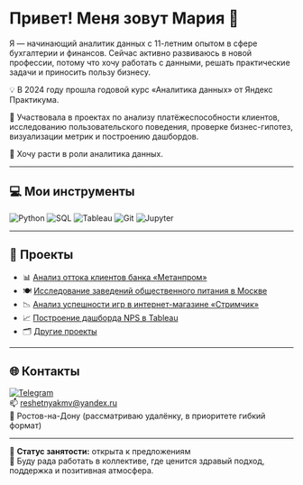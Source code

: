 # Привет! Меня зовут Мария 👋

Я — начинающий аналитик данных с 11-летним опытом в сфере бухгалтерии и финансов. Сейчас активно развиваюсь в новой профессии, потому что хочу работать с данными, решать практические задачи и приносить пользу бизнесу.

💡 В 2024 году прошла годовой курс «Аналитика данных» от Яндекс Практикума.  

🎯 Участвовала в проектах по анализу платёжеспособности клиентов, исследованию пользовательского поведения, проверке бизнес-гипотез, визуализации метрик и построению дашбордов. 

🧩 Хочу расти в роли аналитика данных.

---

## 💻 Мои инструменты

![Python](https://img.shields.io/badge/Python-3776AB?style=flat&logo=python&logoColor=white)
![SQL](https://img.shields.io/badge/SQL-4479A1?style=flat&logo=postgresql&logoColor=white)
![Tableau](https://img.shields.io/badge/Tableau-E97627?style=flat&logo=tableau&logoColor=white)
![Git](https://img.shields.io/badge/Git-F05032?style=flat&logo=git&logoColor=white)
![Jupyter](https://img.shields.io/badge/Jupyter-F37626?style=flat&logo=jupyter&logoColor=white)

---

## 📌 Проекты

- 📊 [Анализ оттока клиентов банка «Метанпром»](https://github.com/Mariya-Buryak/Projects_Practicum/tree/main/%D0%92%D1%8B%D0%BF%D1%83%D1%81%D0%BA%D0%BD%D0%BE%D0%B9%20%D0%BF%D1%80%D0%BE%D0%B5%D0%BA%D1%82.%20%D0%90%D0%BD%D0%B0%D0%BB%D0%B8%D0%B7%20%D0%BE%D1%82%D1%82%D0%BE%D0%BA%D0%B0%20%D0%BA%D0%BB%D0%B8%D0%B5%D0%BD%D1%82%D0%BE%D0%B2%20%D0%B1%D0%B0%D0%BD%D0%BA%D0%B0)  
- 🍽️ [Исследование заведений общественного питания в Москве](https://github.com/Mariya-Buryak/Projects_Practicum/tree/main/%D0%A0%D1%8B%D0%BD%D0%BE%D0%BA%20%D0%B7%D0%B0%D0%B2%D0%B5%D0%B4%D0%B5%D0%BD%D0%B8%D0%B9%20%D0%BE%D0%B1%D1%89%D0%B5%D1%81%D1%82%D0%B2%D0%B5%D0%BD%D0%BD%D0%BE%D0%B3%D0%BE%20%D0%BF%D0%B8%D1%82%D0%B0%D0%BD%D0%B8%D1%8F%20%D0%9C%D0%BE%D1%81%D0%BA%D0%B2%D1%8B_%D0%9F%D1%80%D0%BE%D0%B5%D0%BA%D1%82%204)
- 📉 [Анализ успешности игр в интернет-магазине «Стримчик»](https://github.com/Mariya-Buryak/Projects_Practicum/tree/main/%D0%94%D0%BE%D0%BF%D0%BE%D0%BB%D0%BD%D0%B8%D1%82%D0%B5%D0%BB%D1%8C%D0%BD%D0%B0%D1%8F%20%D0%BF%D1%80%D0%B0%D0%BA%D1%82%D0%B8%D0%BA%D0%B0)
- 📈 [Построение дашборда NPS в Tableau](https://github.com/Mariya-Buryak/Projects_Practicum/tree/main/%D0%A2%D0%B5%D0%BA%D1%83%D1%89%D0%B8%D0%B9%20%D1%83%D1%80%D0%BE%D0%B2%D0%B5%D0%BD%D1%8C%20NPS%20%D1%82%D0%B5%D0%BB%D0%B5%D0%BA%D0%BE%D0%BC%D0%BC%D1%83%D0%BD%D0%B8%D0%BA%D0%B0%D1%86%D0%B8%D0%BE%D0%BD%D0%BD%D0%BE%D0%B9%20%D0%BA%D0%BE%D0%BC%D0%BF%D0%B0%D0%BD%D0%B8%D0%B8_%D0%9F%D1%80%D0%BE%D0%B5%D0%BA%D1%82%206)
- 🗂️ [Другие проекты](https://github.com/Mariya-Buryak/Projects_Practicum)
---

## 🌐 Контакты

[![Telegram](https://img.shields.io/badge/Telegram-26A5E4?style=flat&logo=telegram&logoColor=white)](https://t.me/buryakmv)  
📫 reshetnyakmv@yandex.ru  
📍 Ростов-на-Дону (рассматриваю удалёнку, в приоритете гибкий формат)

---

📌 **Статус занятости:** открыта к предложениям  
👀  Буду рада работать в коллективе, где ценится здравый подход, поддержка и позитивная атмосфера.
